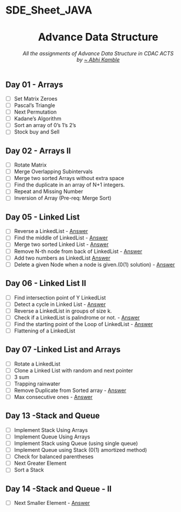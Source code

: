 # SDE_Sheet_JAVA
<div align="center">
    <h1> Advance Data Structure</h1>
    <i>All the assignments of Advance Data Structure in CDAC ACTS</i>
    <br/>
    <i>by <a href="https://github.com/coder-abhi">~ Abhi Kamble </a></i>
    <br/>
</div>
<br />


## Day 01 - Arrays
- [ ] Set Matrix Zeroes
- [ ] Pascal’s Triangle
- [ ] Next Permutation
- [ ] Kadane’s Algorithm
- [ ] Sort an array of 0’s 1’s 2’s
- [ ] Stock buy and Sell

## Day 02 - Arrays II
- [ ] Rotate Matrix
- [ ] Merge Overlapping Subintervals
- [ ] Merge two sorted Arrays without extra space
- [ ] Find the duplicate in an array of N+1 integers.
- [ ] Repeat and Missing Number
- [ ] Inversion of Array (Pre-req: Merge Sort)

## Day 05 - Linked List
- [ ] Reverse a LinkedList - [Answer](./src/day05/ReverseLinkedListTester.java)
- [ ] Find the middle of LinkedList - [Answer](./src/day05/MiddleOfLinkedList.java)
- [ ] Merge two sorted Linked List - [Answer](./src/day05/MergeSortedLinkList.java)
- [ ] Remove N-th node from back of LinkedList - [Answer](./src/day05/RemoveNthEle.java)
- [ ] Add two numbers as LinkedList [Answer](./src/day05/AddTwoNumbers.java)
- [ ] Delete a given Node when a node is given.(0(1) solution) - [Answer](./src/day05/DeleteGivenNode.java)

## Day 06 - Linked List II
- [ ] Find intersection point of Y LinkedList 
- [ ] Detect a cycle in Linked List - [Answer](./src/day06/DetectACycle.java)
- [ ] Reverse a LinkedList in groups of size k. 
- [ ] Check if a LinkedList is palindrome or not. - [Answer](./src/day06/CheckPalindrome.java)
- [ ] Find the starting point of the Loop of LinkedList - [Answer](./src/day06/DetectACycle.java)
- [ ] Flattening of a LinkedList 

## Day 07 -Linked List and Arrays
- [ ] Rotate a LinkedList
- [ ] Clone a Linked List with random and next pointer
- [ ] 3 sum
- [ ] Trapping rainwater
- [ ] Remove Duplicate from Sorted array - [Answer](./src/day07/RemoveDuplicate.java)
- [ ] Max consecutive ones - [Answer](./src/day07/MaxConsicativeOne.java)

## Day 13 -Stack and Queue
- [ ] Implement Stack Using Arrays
- [ ] Implement Queue Using Arrays
- [ ] Implement Stack using Queue (using single queue)
- [ ] Implement Queue using Stack (0(1) amortized method)
- [ ] Check for balanced parentheses
- [ ] Next Greater Element
- [ ] Sort a Stack

## Day 14 -Stack and Queue - II
- [ ] Next Smaller Element - [Answer](./src/day14/NextSmallerElement.java)




<!-- <progress align="right" id="file" max="100" value="70" style="height:20px;width:100%"> 70% </progress> -->